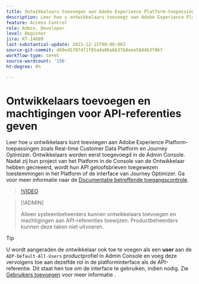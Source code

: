 ```yaml
---
title: Ontwikkelaars toevoegen aan Adobe Experience Platform-toepassingen
description: Leer hoe u ontwikkelaars toevoegt aan Adobe Experience Platform-toepassingen en machtigingen geeft voor API-referenties
feature: Access Control
role: Admin, Developer
level: Beginner
jira: KT-14689
last-substantial-update: 2023-12-15T00:00:00Z
source-git-commit: d60e457874f1f05a4a86a6b37b8aee58d4b3f067
workflow-type: tm+mt
source-wordcount: '156'
ht-degree: 0%

---
```


# Ontwikkelaars toevoegen en machtigingen voor API-referenties geven

Leer hoe u ontwikkelaars kunt toevoegen aan Adobe Experience Platform-toepassingen zoals Real-time Customer Data Platform en Journey Optimizer. Ontwikkelaars worden eerst toegevoegd in de Admin Console. Nadat zij hun project van het Platform in de Console van de Ontwikkelaar hebben gecreeerd, wordt hun API geloofsbrieven toegewezen toestemmingen in het Platform of de interface van Journey Optimizer. Ga voor meer informatie naar de [Documentatie betreffende toegangscontrole](https://experienceleague.adobe.com/docs/experience-platform/access-control/home.html).

>[!VIDEO](https://video.tv.adobe.com/v/336081?learn=on)

>[!ADMIN]
>
>Alleen systeembeheerders kunnen ontwikkelaars toevoegen en machtigingen aan API-referenties toewijzen. Productbeheerders kunnen deze taken niet uitvoeren.

>[!TIP]
>
>U wordt aangeraden de ontwikkelaar ook toe te voegen als een **user** aan de `AEP-Default-All-Users` productprofiel in Admin Console en voeg deze vervolgens toe aan dezelfde rol in de platforminterface als de API-referentie. Dit staat hen toe om de interface te gebruiken, indien nodig. Zie [Gebruikers toevoegen](add-users.md) voor meer informatie .


